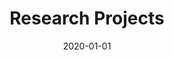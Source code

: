 ---
title: Research Projects
layout: default
modal-id: 1
date: 2020-01-01
img: half-metals.png
alt: image-alt
action: <a href="https://scholar.google.com/citations?user=SgAQKZIAAAAJ&hl=en">Read all my papers</a> (Most will require a journal subscription)
category: Research
description: I have a number of research interests, broadly revolving around computational studies of 2D materials and surfaces. I primarily use density functional theory (DFT) as a research tool, and I'm constantly trying to learn new tools to push the boundaries of computational materials science.
---